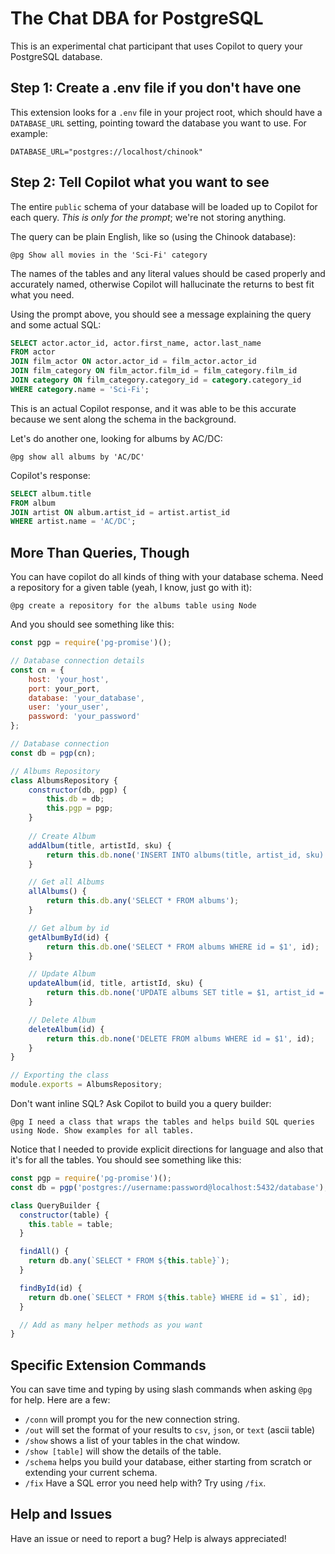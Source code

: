 # The Chat DBA for PostgreSQL

This is an experimental chat participant that uses Copilot to query your PostgreSQL database.

## Step 1: Create a .env file if you don't have one

This extension looks for a `.env` file in your project root, which should have a `DATABASE_URL` setting, pointing toward the database you want to use. For example:

```
DATABASE_URL="postgres://localhost/chinook"
```

## Step 2: Tell Copilot what you want to see

The entire `public` schema of your database will be loaded up to Copilot for each query. _This is only for the prompt_; we're not storing anything.

The query can be plain English, like so (using the Chinook database):

```
@pg Show all movies in the 'Sci-Fi' category
```

The names of the tables and any literal values should be cased properly and accurately named, otherwise Copilot will hallucinate the returns to best fit what you need.

Using the prompt above, you should see a message explaining the query and some actual SQL:

```sql
SELECT actor.actor_id, actor.first_name, actor.last_name
FROM actor
JOIN film_actor ON actor.actor_id = film_actor.actor_id
JOIN film_category ON film_actor.film_id = film_category.film_id
JOIN category ON film_category.category_id = category.category_id
WHERE category.name = 'Sci-Fi';
```

This is an actual Copilot response, and it was able to be this accurate because we sent along the schema in the background.

Let's do another one, looking for albums by AC/DC:

```
@pg show all albums by 'AC/DC'
```

Copilot's response:

```sql
SELECT album.title
FROM album
JOIN artist ON album.artist_id = artist.artist_id
WHERE artist.name = 'AC/DC';
```

## More Than Queries, Though

You can have copilot do all kinds of thing with your database schema. Need a repository for a given table (yeah, I know, just go with it):

```
@pg create a repository for the albums table using Node
```

And you should see something like this:

```js
const pgp = require('pg-promise')();

// Database connection details
const cn = {
    host: 'your_host',
    port: your_port,
    database: 'your_database',
    user: 'your_user',
    password: 'your_password'
};

// Database connection
const db = pgp(cn);

// Albums Repository
class AlbumsRepository {
    constructor(db, pgp) {
        this.db = db;
        this.pgp = pgp;
    }
    
    // Create Album
    addAlbum(title, artistId, sku) {
        return this.db.none('INSERT INTO albums(title, artist_id, sku) VALUES($1, $2, $3)', [title, artistId, sku]);
    }

    // Get all Albums
    allAlbums() {
        return this.db.any('SELECT * FROM albums');
    }

    // Get album by id
    getAlbumById(id) {
        return this.db.one('SELECT * FROM albums WHERE id = $1', id);
    }

    // Update Album
    updateAlbum(id, title, artistId, sku) {
        return this.db.none('UPDATE albums SET title = $1, artist_id = $2, sku = $3 WHERE id = $4', [title, artistId, sku, id]);
    }

    // Delete Album
    deleteAlbum(id) {
        return this.db.none('DELETE FROM albums WHERE id = $1', id);
    }
}

// Exporting the class
module.exports = AlbumsRepository;
```

Don't want inline SQL? Ask Copilot to build you a query builder:

```
@pg I need a class that wraps the tables and helps build SQL queries using Node. Show examples for all tables.
```

Notice that I needed to provide explicit directions for language and also that it's for all the tables. You should see something like this:

```js
const pgp = require('pg-promise')();
const db = pgp('postgres://username:password@localhost:5432/database');

class QueryBuilder {
  constructor(table) {
    this.table = table;
  }

  findAll() {
    return db.any(`SELECT * FROM ${this.table}`);
  }

  findById(id) {
    return db.one(`SELECT * FROM ${this.table} WHERE id = $1`, id);
  }

  // Add as many helper methods as you want
}
```


## Specific Extension Commands

You can save time and typing by using slash commands when asking `@pg` for help. Here are a few:

 - `/conn` will prompt you for the new connection string.
 - `/out` will set the format of your results to `csv`, `json`, or `text` (ascii table)
 - `/show` shows a list of your tables in the chat window.
 - `/show [table]` will show the details of the table.
 - `/schema` helps you build your database, either starting from scratch or extending your current schema.
 - `/fix` Have a SQL error you need help with? Try using `/fix`.


## Help and Issues

Have an issue or need to report a bug? Help is always appreciated!